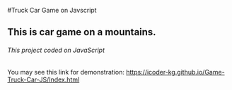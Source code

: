 #Truck Car Game on Javscript 
## This is car game on a mountains.
###### This project coded on JavaScript
You may see this link for demonstration: https://icoder-kg.github.io/Game-Truck-Car-JS/Index.html
